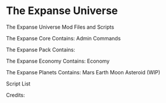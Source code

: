 # The Expanse Universe
The Expanse Universe Mod Files and Scripts


The Expanse Core
Contains:
Admin Commands

The Expanse Pack
Contains:

The Expanse Economy
Contains: Economy

The Expanse Planets
Contains:
Mars
Earth
Moon
Asteroid (WIP)




Script List


Credits:
